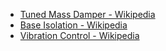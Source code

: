 - [Tuned Mass Damper - Wikipedia](https://en.wikipedia.org/wiki/Tuned_mass_damper)
- [Base Isolation - Wikipedia](https://en.wikipedia.org/wiki/Base_isolation)
- [Vibration Control - Wikipedia](https://en.wikipedia.org/wiki/Vibration_control)